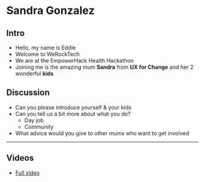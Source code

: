 # Sandra Gonzalez

## Intro

* Hello, my name is Eddie
* Welcome to WeRockTech
* We are at the EmpowerHack Health Hackathon
* Joining me is the amazing mum **Sandra** from **UX for Change** and her 2 wonderful **kids**

## Discussion

* Can you please introduce yourself & your kids
* Can you tell us a bit more about what you do?
    * Day job
    * Community
* What advice would you give to other mums who want to get involved

---

## Videos

* [Full video](http://werocktech.com/2016/03/01/Sandra-Gonzalez.html)
